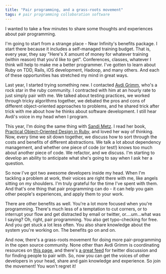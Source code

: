 ```yaml
---
title: "Pair programming, and a grass-roots movement"
tags: # pair programming colloboration software 
---
```


I wanted to take a few minutes to share some thoughts and experiences about pair programming. 

I'm going to start from a strange place - Near Infinity's benefits package. I start there because it includes a self-managed training budget. That is, every year, they say "Here's X amount of money for whatever training (within reason) that you'd like to get". Conferences, classes, whatever I think will help to make me a better programmer. I've gotten to learn about Ruby on TDD, Rails, iOS development, Hadoop, and many others. And each of these opportunities has stretched my mind in great ways.

Last year, I started trying something new. I contacted [Avdi Grimm](http://about.avdi.org/), who's a rock star in the ruby community. I contracted with him at an hourly rate to just simply pair with me. We talked about testing practices, we worked through tricky algorithms together, we debated the pros and cons of different object-oriented approaches to problems, and he shared trick after trick with me about how he thinks about software development. I still hear Avdi's voice in my head when I program.

This year, I'm doing the same thing with [Sandi Metz](http://sandimetz.com/). I read her book, [Practical Object-Oriented Design in Ruby](http://www.poodr.info/), and loved her way of thinking. Now, every time we sit down together, we discuss how to sort through the costs and benefits of different abstractions. We talk a lot about dependency management, and whether one piece of code (or test!) knows too much about another piece of code. We refactor, and we discuss. I'm starting to develop an ability to anticipate what she's going to say when I ask her a question. 

So now I've got two awesome developers inside my head. When I'm tackling a problem at work, their voices are right there with me, like angels sitting on my shoulders. I'm truly grateful for the time I've spent with them. And that's one thing that pair programming can do - it can help you gain other people's experiences, and apply them to your work.

There are other benefits as well. You're a lot more focused when you're programming. There's much less of a temptation to cut corners, or to interrupt your flow and get distracted by email or twitter, or....um...what was I saying? Oh, right, pair programming. You also get typo-checking for free. And you get stuck a lot less often. You also share knowledge about the system you're working on. The benefits go on and on. 

And now, there's a grass-roots movement for doing more pair-programming in the open source community. None other than Avdi Grimm is coordinating resources on [this page](http://www.pairprogramwith.me/), and there's [a great feed](http://pair-with-me.herokuapp.com/) for twitter discussion and for finding people to pair with. So, now you can get the voices of other developers in your head, share and gain knowledge and experience. So join the movement! You won't regret it!
